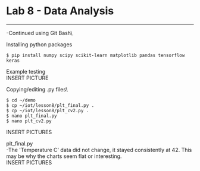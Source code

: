 # Lab 8 - Data Analysis
---

-Continued using Git Bash\

Installing python packages
```
$ pip install numpy scipy scikit-learn matplotlib pandas tensorflow keras
```

Example testing\
INSERT PICTURE

Copying/editing .py files\
```
$ cd ~/demo
$ cp ~/iot/lesson8/plt_final.py .
$ cp ~/iot/lesson8/plt_cv2.py .
$ nano plt_final.py
$ nano plt_cv2.py
```
INSERT PICTURES

plt_final.py\
-The 'Temperature C' data did not change, it stayed consistently at 42. This may be why the charts seem flat or interesting.\
INSERT PICTURES
